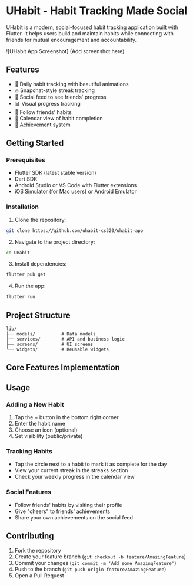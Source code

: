 # UHabit - Habit Tracking Made Social

UHabit is a modern, social-focused habit tracking application built with Flutter. It helps users build and maintain habits while connecting with friends for mutual encouragement and accountability.

![UHabit App Screenshot] (Add screenshot here)

## Features

- 📱 Daily habit tracking with beautiful animations
- 🔥 Snapchat-style streak tracking
- 👥 Social feed to see friends' progress
- 📊 Visual progress tracking
- 🤝 Follow friends' habits
- 📅 Calendar view of habit completion
- 🌟 Achievement system

## Getting Started

### Prerequisites

- Flutter SDK (latest stable version)
- Dart SDK
- Android Studio or VS Code with Flutter extensions
- iOS Simulator (for Mac users) or Android Emulator

### Installation

1. Clone the repository:
```bash
git clone https://github.com/uhabit-cs320/uhabit-app
```

2. Navigate to the project directory:
```bash
cd UHabit
```

3. Install dependencies:
```bash
flutter pub get
```

4. Run the app:
```bash
flutter run
```

## Project Structure

```
lib/
├── models/          # Data models
├── services/        # API and business logic
├── screens/         # UI screens
└── widgets/         # Reusable widgets
```

## Core Features Implementation


## Usage

### Adding a New Habit

1. Tap the + button in the bottom right corner
2. Enter the habit name
3. Choose an icon (optional)
4. Set visibility (public/private)

### Tracking Habits

- Tap the circle next to a habit to mark it as complete for the day
- View your current streak in the streaks section
- Check your weekly progress in the calendar view

### Social Features

- Follow friends' habits by visiting their profile
- Give "cheers" to friends' achievements
- Share your own achievements on the social feed

## Contributing

1. Fork the repository
2. Create your feature branch (`git checkout -b feature/AmazingFeature`)
3. Commit your changes (`git commit -m 'Add some AmazingFeature'`)
4. Push to the branch (`git push origin feature/AmazingFeature`)
5. Open a Pull Request

